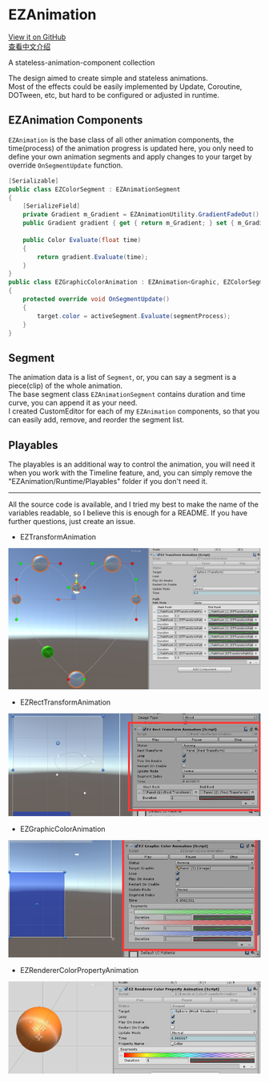 # EZAnimation

[View it on GitHub](https://github.com/EZhex1991/EZAnimation)  
[查看中文介绍](README_CN.md)  

A stateless-animation-component collection

The design aimed to create simple and stateless animations.  
Most of the effects could be easily implemented by Update, Coroutine, DOTween, etc, but hard to be configured or adjusted in runtime.

## EZAnimation Components

`EZAnimation` is the base class of all other animation components, the time(process) of the animation progress is updated here, you only need to define your own animation segments and apply changes to your target by override `OnSegmentUpdate` function.

``` C#
[Serializable]
public class EZColorSegment : EZAnimationSegment
{
    [SerializeField]
    private Gradient m_Gradient = EZAnimationUtility.GradientFadeOut();
    public Gradient gradient { get { return m_Gradient; } set { m_Gradient = value; } }

    public Color Evaluate(float time)
    {
        return gradient.Evaluate(time);
    }
}
public class EZGraphicColorAnimation : EZAnimation<Graphic, EZColorSegment>
{
    protected override void OnSegmentUpdate()
    {
        target.color = activeSegment.Evaluate(segmentProcess);
    }
}
```

## Segment

The animation data is a list of `Segment`, or, you can say a segment is a piece(clip) of the whole animation.  
The base segment class `EZAnimationSegment` contains duration and time curve, you can append it as your need.  
I created CustomEditor for each of my `EZAnimation` components, so that you can easily add, remove, and reorder the segment list.  

## Playables

The playables is an additional way to control the animation, you will need it when you work with the Timeline feature, and, you can simply remove the "EZAnimation/Runtime/Playables" folder if you don't need it.

---

All the source code is available, and I tried my best to make the name of the variables readable, so I believe this is enough for a README.
If you have further questions, just create an issue.

- EZTransformAnimation

![EZTransformAnimation](.SamplePicture/EZTransformAnimation.png)

- EZRectTransformAnimation

![EZRectTransformAnimation](.SamplePicture/EZRectTransformAnimation.png)

- EZGraphicColorAnimation

![EZGraphicColorAnimation](.SamplePicture/EZGraphicColorAnimation.png)

- EZRendererColorPropertyAnimation

![EZRendererColorPropertyAnimation](.SamplePicture/EZRendererColorPropertyAnimation.png)
